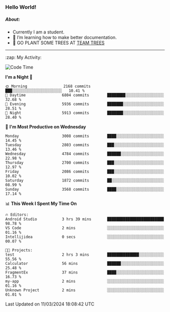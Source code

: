 ### Hello World!

##### About:
- Currently I am a student.
- 🌱 I’m learning how to make better documentation.
- 🌱 GO PLANT SOME TREES AT [TEAM TREES](https://teamtrees.org/)

---
  <summary>:zap: My Activity:</summary>
  
<!--START_SECTION:waka-->
![Code Time](http://img.shields.io/badge/Code%20Time-1%2C301%20hrs%2035%20mins-blue)

**I'm a Night 🦉** 

```text
🌞 Morning                2168 commits        ███░░░░░░░░░░░░░░░░░░░░░░   10.41 % 
🌆 Daytime                6804 commits        ████████░░░░░░░░░░░░░░░░░   32.68 % 
🌃 Evening                5936 commits        ███████░░░░░░░░░░░░░░░░░░   28.51 % 
🌙 Night                  5913 commits        ███████░░░░░░░░░░░░░░░░░░   28.40 % 
```
📅 **I'm Most Productive on Wednesday** 

```text
Monday                   3008 commits        ████░░░░░░░░░░░░░░░░░░░░░   14.45 % 
Tuesday                  2803 commits        ███░░░░░░░░░░░░░░░░░░░░░░   13.46 % 
Wednesday                4784 commits        ██████░░░░░░░░░░░░░░░░░░░   22.98 % 
Thursday                 2700 commits        ███░░░░░░░░░░░░░░░░░░░░░░   12.97 % 
Friday                   2086 commits        ███░░░░░░░░░░░░░░░░░░░░░░   10.02 % 
Saturday                 1872 commits        ██░░░░░░░░░░░░░░░░░░░░░░░   08.99 % 
Sunday                   3568 commits        ████░░░░░░░░░░░░░░░░░░░░░   17.14 % 
```


📊 **This Week I Spent My Time On** 

```text
🔥 Editors: 
Android Studio           3 hrs 39 mins       █████████████████████████   98.78 % 
VS Code                  2 mins              ░░░░░░░░░░░░░░░░░░░░░░░░░   01.16 % 
Intellijidea             0 secs              ░░░░░░░░░░░░░░░░░░░░░░░░░   00.07 % 

🐱‍💻 Projects: 
test                     2 hrs 3 mins        ██████████████░░░░░░░░░░░   55.56 % 
Calculator               56 mins             ██████░░░░░░░░░░░░░░░░░░░   25.48 % 
FragmentEx               37 mins             ████░░░░░░░░░░░░░░░░░░░░░   16.73 % 
my-app                   2 mins              ░░░░░░░░░░░░░░░░░░░░░░░░░   01.16 % 
Unknown Project          2 mins              ░░░░░░░░░░░░░░░░░░░░░░░░░   01.01 % 
```


 Last Updated on 11/03/2024 18:08:42 UTC
<!--END_SECTION:waka-->
